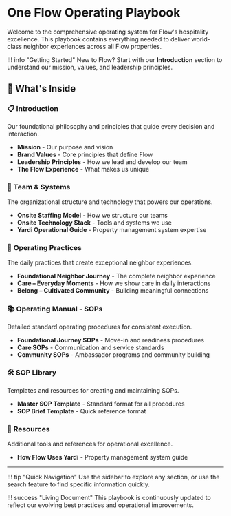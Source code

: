 # One Flow Operating Playbook

Welcome to the comprehensive operating system for Flow's hospitality excellence. This playbook contains everything needed to deliver world-class neighbor experiences across all Flow properties.

!!! info "Getting Started"
    New to Flow? Start with our **Introduction** section to understand our mission, values, and leadership principles.

## 🎯 What's Inside

### 📋 **Introduction**
Our foundational philosophy and principles that guide every decision and interaction.

- **Mission** - Our purpose and vision
- **Brand Values** - Core principles that define Flow
- **Leadership Principles** - How we lead and develop our team
- **The Flow Experience** - What makes us unique

### 🏢 **Team & Systems**
The organizational structure and technology that powers our operations.

- **Onsite Staffing Model** - How we structure our teams
- **Onsite Technology Stack** - Tools and systems we use
- **Yardi Operational Guide** - Property management system expertise

### 🌟 **Operating Practices**
The daily practices that create exceptional neighbor experiences.

- **Foundational Neighbor Journey** - The complete neighbor experience
- **Care – Everyday Moments** - How we show care in daily interactions
- **Belong – Cultivated Community** - Building meaningful connections

### 📚 **Operating Manual - SOPs**
Detailed standard operating procedures for consistent execution.

- **Foundational Journey SOPs** - Move-in and readiness procedures
- **Care SOPs** - Communication and service standards
- **Community SOPs** - Ambassador programs and community building

### 🛠️ **SOP Library**
Templates and resources for creating and maintaining SOPs.

- **Master SOP Template** - Standard format for all procedures
- **SOP Brief Template** - Quick reference format

### 📖 **Resources**
Additional tools and references for operational excellence.

- **How Flow Uses Yardi** - Property management system guide

---

!!! tip "Quick Navigation"
    Use the sidebar to explore any section, or use the search feature to find specific information quickly.

!!! success "Living Document"
    This playbook is continuously updated to reflect our evolving best practices and operational improvements.
